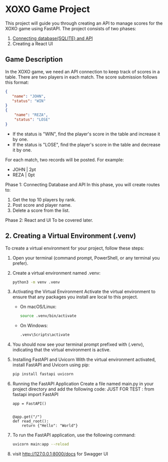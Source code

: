 # XOXO Game Project

This project will guide you through creating an API to manage scores for the XOXO game using FastAPI. The project consists of two phases:

1. [Connecting database(SQLITE) and API](https://fastapi.tiangolo.com/tutorial/sql-databases/)
2. Creating a React UI

## Game Description

In the XOXO game, we need an API connection to keep track of scores in a table. There are two players in each match. The score submission follows this format:

```json
{
   "name": "JOHN",
   "status": "WIN"
}
{
    "name": "REZA",
    "status": "LOSE"
}
```

- If the status is "WIN", find the player's score in the table and increase it by one.
- If the status is "LOSE", find the player's score in the table and decrease it by one.

For each match, two records will be posted. For example:

- JOHN | 2pt
- REZA | 0pt

Phase 1: Connecting Database and API
In this phase, you will create routes to:

1. Get the top 10 players by rank.
2. Post score and player name.
3. Delete a score from the list.

Phase 2: React and UI
To be covered later.

## 2. Creating a Virtual Environment (.venv)

To create a virtual environment for your project, follow these steps:

1. Open your terminal (command prompt, PowerShell, or any terminal you prefer).
2. Create a virtual environment named .venv:

   ```bash
   python3 -m venv .venv
   ```

3. Activating the Virtual Environment
   Activate the virtual environment to ensure that any packages you install are local to this project.
   - On macOS/Linux:
     ```bash
     source .venv/bin/activate
     ```
   - On Windows:
     ```bash
     .venv\Scripts\activate
     ```
4. You should now see your terminal prompt prefixed with (.venv), indicating that the virtual environment is active.
5. Installing FastAPI and Uvicorn
   With the virtual environment activated, install FastAPI and Uvicorn using pip:
   ```bash
   pip install fastapi uvicorn
   ```
6. Running the FastAPI Application
   Create a file named main.py in your project directory and add the following code:
   JUST FOR TEST :
   from fastapi import FastAPI

   ```
   app = FastAPI()


   @app.get("/")
   def read_root():
       return {"Hello": "World"}
   ```

7. To run the FastAPI application, use the following command:

   ```bash
   uvicorn main:app --reload
   ```

8. visit http://127.0.0.1:8000/docs for Swagger UI
